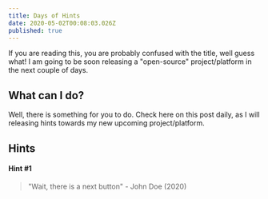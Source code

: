 ```yaml
---
title: Days of Hints
date: 2020-05-02T00:08:03.026Z
published: true
---
```

If you are reading this, you are probably confused with the title, well guess what! I am going to be soon releasing a "open-source" project/platform in the next couple of days. 

## What can I do?

Well, there is something for you to do. Check here on this post daily, as I will releasing hints towards my new upcoming project/platform.

## Hints

#### Hint #1
> "Wait, there is a next button" - John Doe (2020)
